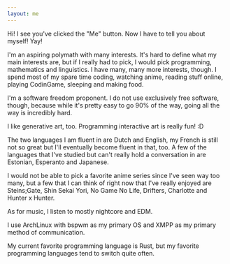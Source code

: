 ```yaml
---
layout: me
---
```


Hi! I see you've clicked the "Me" button. Now I have to tell you about myself! Yay!

I'm an aspiring polymath with many interests. It's hard to define what my main interests are, but
if I really had to pick, I would pick programming, mathematics and linguistics. I have many, many
more interests, though. I spend most of my spare time coding, watching anime, reading stuff online,
playing CodinGame, sleeping and making food.

I'm a software freedom proponent. I do not use exclusively free software, though, because while
it's pretty easy to go 90% of the way, going all the way is incredibly hard.

I like generative art, too. Programming interactive art is really fun! :D

The two languages I am fluent in are Dutch and English, my French is still not so great but I'll
eventually become fluent in that, too. A few of the languages that I've studied but can't really
hold a conversation in are Estonian, Esperanto and Japanese.

I would not be able to pick a favorite anime series since I've seen way too many, but a few that I
can think of right now that I've really enjoyed are Steins;Gate, Shin Sekai Yori, No Game No Life,
Drifters, Charlotte and Hunter x Hunter.

As for music, I listen to mostly nightcore and EDM.

I use ArchLinux with bspwm as my primary OS and XMPP as my primary method of communication.

My current favorite programming language is Rust, but my favorite programming languages tend to
switch quite often.
